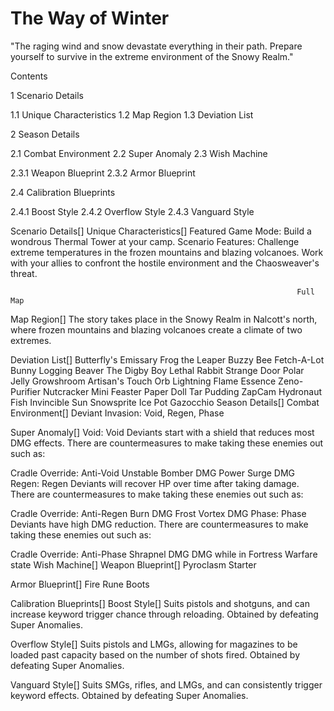 # The Way of Winter

"The raging wind and snow devastate everything in their path. Prepare yourself to survive in the extreme environment of the Snowy Realm."

Contents

1 Scenario Details

1.1 Unique Characteristics
1.2 Map Region
1.3 Deviation List


2 Season Details

2.1 Combat Environment
2.2 Super Anomaly
2.3 Wish Machine

2.3.1 Weapon Blueprint
2.3.2 Armor Blueprint


2.4 Calibration Blueprints

2.4.1 Boost Style
2.4.2 Overflow Style
2.4.3 Vanguard Style







Scenario Details[]
Unique Characteristics[]
Featured Game Mode: Build a wondrous Thermal Tower at your camp.
Scenario Features: Challenge extreme temperatures in the frozen mountains and blazing volcanoes. Work with your allies to confront the hostile environment and the Chaosweaver's threat.

 	 	 	 		 			 		 		 		 			Full Map 		 	 
Map Region[]
The story takes place in the Snowy Realm in Nalcott's north, where frozen mountains and blazing volcanoes create a climate of two extremes.

Deviation List[]
Butterfly's Emissary
Frog the Leaper
Buzzy Bee
Fetch-A-Lot Bunny
Logging Beaver
The Digby Boy
Lethal Rabbit
Strange Door
Polar Jelly
Growshroom
Artisan's Touch
Orb Lightning
Flame Essence
Zeno-Purifier
Nutcracker
Mini Feaster
Paper Doll
Tar Pudding
ZapCam
Hydronaut Fish
Invincible Sun
Snowsprite
Ice Pot
Gazocchio
Season Details[]
Combat Environment[]
Deviant Invasion: Void, Regen, Phase

Super Anomaly[]
Void: Void Deviants start with a shield that reduces most DMG effects. There are countermeasures to make taking these enemies out such as:

Cradle Override: Anti-Void
Unstable Bomber DMG
Power Surge DMG
Regen: Regen Deviants will recover HP over time after taking damage. There are countermeasures to make taking these enemies out such as:

Cradle Override: Anti-Regen
Burn DMG
Frost Vortex DMG
Phase: Phase Deviants have high DMG reduction. There are countermeasures to make taking these enemies out such as:

Cradle Override: Anti-Phase
Shrapnel DMG
DMG while in Fortress Warfare state
Wish Machine[]
Weapon Blueprint[]
Pyroclasm Starter

Armor Blueprint[]
Fire Rune Boots

Calibration Blueprints[]
Boost Style[]
Suits pistols and shotguns, and can increase keyword trigger chance through reloading. Obtained by defeating Super Anomalies.

Overflow Style[]
Suits pistols and LMGs, allowing for magazines to be loaded past capacity based on the number of shots fired. Obtained by defeating Super Anomalies.

Vanguard Style[]
Suits SMGs, rifles, and LMGs, and can consistently trigger keyword effects. Obtained by defeating Super Anomalies.
